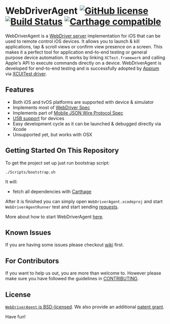 # WebDriverAgent [![GitHub license](https://img.shields.io/badge/license-BSD-lightgrey.svg)](LICENSE) [![Build Status](https://travis-ci.org/appium/WebDriverAgent.svg?branch=master)](https://travis-ci.org/appium/WebDriverAgent) [![Carthage compatible](https://img.shields.io/badge/Carthage-compatible-4BC51D.svg?style=flat)](https://github.com/Carthage/Carthage)

WebDriverAgent is a [WebDriver server](https://w3c.github.io/webdriver/webdriver-spec.html) implementation for iOS that can be used to remote control iOS devices. It allows you to launch & kill applications, tap & scroll views or confirm view presence on a screen. This makes it a perfect tool for application end-to-end testing or general purpose device automation. It works by linking `XCTest.framework` and calling Apple's API to execute commands directly on a device. WebDriverAgent is developed for end-to-end testing and is successfully adopted by [Appium](http://appium.io) via [XCUITest driver](https://github.com/appium/appium-xcuitest-driver).

## Features
 * Both iOS and tvOS platforms are supported with device & simulator
 * Implements most of [WebDriver Spec](https://w3c.github.io/webdriver/webdriver-spec.html)
 * Implements part of [Mobile JSON Wire Protocol Spec](https://github.com/SeleniumHQ/mobile-spec/blob/master/spec-draft.md)
 * [USB support](https://github.com/facebook/WebDriverAgent/wiki/USB-support) for devices
 * Easy development cycle as it can be launched & debugged directly via Xcode
 * Unsupported yet, but works with OSX

## Getting Started On This Repository

To get the project set up just run bootstrap script:
```
./Scripts/bootstrap.sh
```
It will:
* fetch all dependencies with [Carthage](https://github.com/Carthage/Carthage)

After it is finished you can simply open `WebDriverAgent.xcodeproj` and start `WebDriverAgentRunner` test
and start sending [requests](https://github.com/facebook/WebDriverAgent/wiki/Queries).

More about how to start WebDriverAgent [here](https://github.com/facebook/WebDriverAgent/wiki/Starting-WebDriverAgent).

## Known Issues
If you are having some issues please checkout [wiki](https://github.com/facebook/WebDriverAgent/wiki/Common-Issues) first.

## For Contributors
If you want to help us out, you are more than welcome to. However please make sure you have followed the guidelines in [CONTRIBUTING](CONTRIBUTING.md).

## License

[`WebDriverAgent` is BSD-licensed](LICENSE). We also provide an additional [patent grant](PATENTS).

Have fun!

